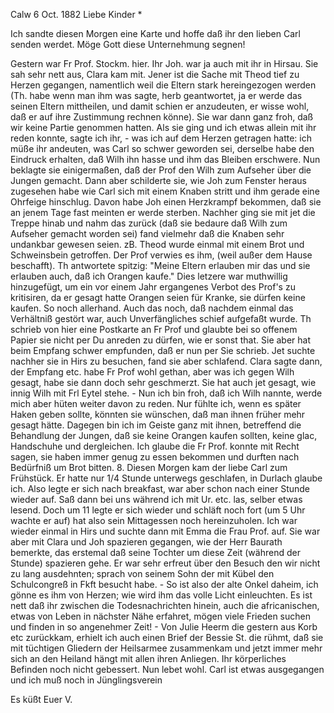  Calw 6 Oct. 1882
Liebe Kinder <Marie>*

Ich sandte diesen Morgen eine Karte und hoffe daß ihr den lieben Carl senden werdet. Möge Gott diese Unternehmung segnen!

Gestern war Fr Prof. Stockm. hier. Ihr Joh. war ja auch mit ihr in Hirsau. Sie sah sehr nett aus, Clara kam mit. Jener ist die Sache mit Theod tief zu Herzen gegangen, namentlich weil die Eltern stark hereingezogen werden (Th. habe wenn man ihm was sagte, herb geantwortet, ja er werde das seinen Eltern mittheilen, und damit schien er anzudeuten, er wisse wohl, daß er auf ihre Zustimmung rechnen könne). Sie war dann ganz froh, daß wir keine Partie genommen hatten. Als sie ging und ich etwas allein mit ihr reden konnte, sagte ich ihr, - was ich auf dem Herzen getragen hatte: ich müße ihr andeuten, was Carl so schwer geworden sei, derselbe habe den Eindruck erhalten, daß Wilh ihn hasse und ihm das Bleiben erschwere. Nun beklagte sie einigermaßen, daß der Prof den Wilh zum Aufseher über die Jungen gemacht. Dann aber schilderte sie, wie Joh zum Fenster heraus zugesehen habe wie Carl sich mit einem Knaben stritt und ihm gerade eine Ohrfeige hinschlug. Davon habe Joh einen Herzkrampf bekommen, daß sie an jenem Tage fast meinten er werde sterben. Nachher ging sie mit jet die Treppe hinab und nahm das zurück (daß sie bedaure daß Wilh zum Aufseher gemacht worden sei) fand vielmehr daß die Knaben sehr undankbar gewesen seien. zB. Theod wurde einmal mit einem Brot und Schweinsbein getroffen. Der Prof verwies es ihm, (weil außer dem Hause beschafft). Th antwortete spitzig: "Meine Eltern erlauben mir das und sie erlauben auch, daß ich Orangen kaufe." Dies letzere war muthwillig hinzugefügt, um ein vor einem Jahr ergangenes Verbot des Prof's zu kritisiren, da er gesagt hatte Orangen seien für Kranke, sie dürfen keine kaufen. So noch allerhand. Auch das noch, daß nachdem einmal das Verhältniß gestört war, auch Unverfängliches schief aufgefaßt wurde. Th schrieb von hier eine Postkarte an Fr Prof und glaubte bei so offenem Papier sie nicht per Du anreden zu dürfen, wie er sonst that. Sie aber hat beim Empfang schwer empfunden, daß er nun per Sie schrieb. Jet suchte nachher sie in Hirs zu besuchen, fand sie aber schlafend. Clara sagte dann, der Empfang etc. habe Fr Prof wohl gethan, aber was ich gegen Wilh gesagt, habe sie dann doch sehr geschmerzt. Sie hat auch jet gesagt, wie innig Wilh mit Frl Eytel stehe. - Nun ich bin froh, daß ich Wilh nannte, werde mich aber hüten weiter davon zu reden. Nur fühlte ich, wenn es später Haken geben sollte, könnten sie wünschen, daß man ihnen früher mehr gesagt hätte. Dagegen bin ich im Geiste ganz mit ihnen, betreffend die Behandlung der Jungen, daß sie keine Orangen kaufen sollten, keine glac‚ Handschuhe und dergleichen. Ich glaube die Fr Prof. konnte mit Recht sagen, sie haben immer genug zu essen bekommen und durften nach Bedürfniß um Brot bitten. 
8. Diesen Morgen kam der liebe Carl zum Frühstück. Er hatte nur 1/4 Stunde unterwegs geschlafen, in Durlach glaube ich. Also legte er sich nach breakfast, war aber schon nach einer Stunde wieder auf. Saß dann bei uns während ich mit Ur. etc. las, selber etwas lesend. Doch um 11 legte er sich wieder und schläft noch fort (um 5 Uhr wachte er auf) hat also sein Mittagessen noch hereinzuholen. Ich war wieder einmal in Hirs und suchte dann mit Emma die Frau Prof. auf. Sie war aber mit Clara und Joh spazieren gegangen, wie der Herr Baurath bemerkte, das erstemal daß seine Tochter um diese Zeit (während der Stunde) spazieren gehe. Er war sehr erfreut über den Besuch den wir nicht zu lang ausdehnten; sprach von seinem Sohn der mit Kübel den Schulcongreß in Fkft besucht habe. - So ist also der alte Onkel daheim, ich gönne es ihm von Herzen; wie wird ihm das volle Licht einleuchten. Es ist nett daß ihr zwischen die Todesnachrichten hinein, auch die africanischen, etwas von Leben in nächster Nähe erfahret, mögen viele Frieden suchen und finden in so angenehmer Zeit! - Von Julie Heerm die gestern aus Korb etc zurückkam, erhielt ich auch einen Brief der Bessie St. die rühmt, daß sie mit tüchtigen Gliedern der Heilsarmee zusammenkam und jetzt immer mehr sich an den Heiland hängt mit allen ihren Anliegen. Ihr körperliches Befinden noch nicht gebessert. Nun lebet wohl. Carl ist etwas ausgegangen und ich muß noch in Jünglingsverein

 Es küßt Euer V.
